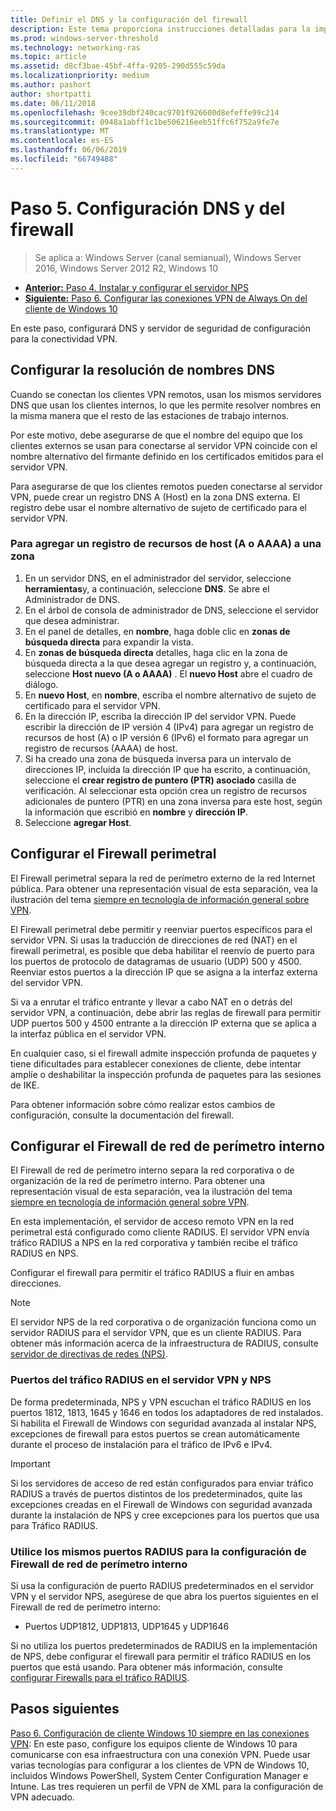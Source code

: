 ```yaml
---
title: Definir el DNS y la configuración del firewall
description: Este tema proporciona instrucciones detalladas para la implementación de VPN de Always On en Windows Server 2016.
ms.prod: windows-server-threshold
ms.technology: networking-ras
ms.topic: article
ms.assetid: d8cf3bae-45bf-4ffa-9205-290d555c59da
ms.localizationpriority: medium
ms.author: pashort
author: shortpatti
ms.date: 06/11/2018
ms.openlocfilehash: 9cee39dbf240cac9701f926600d8efeffe99c214
ms.sourcegitcommit: 0948a1abff1c1be506216eeb51ffc6f752a9fe7e
ms.translationtype: MT
ms.contentlocale: es-ES
ms.lasthandoff: 06/06/2019
ms.locfileid: "66749488"
---
```

# <a name="step-5-configure-dns-and-firewall-settings"></a>Paso 5. Configuración DNS y del firewall

>Se aplica a: Windows Server (canal semianual), Windows Server 2016, Windows Server 2012 R2, Windows 10

- [**Anterior:** Paso 4. Instalar y configurar el servidor NPS](vpn-deploy-nps.md)
- [**Siguiente:** Paso 6. Configurar las conexiones VPN de Always On del cliente de Windows 10](vpn-deploy-client-vpn-connections.md)

En este paso, configurará DNS y servidor de seguridad de configuración para la conectividad VPN.

## <a name="configure-dns-name-resolution"></a>Configurar la resolución de nombres DNS

Cuando se conectan los clientes VPN remotos, usan los mismos servidores DNS que usan los clientes internos, lo que les permite resolver nombres en la misma manera que el resto de las estaciones de trabajo internos.

Por este motivo, debe asegurarse de que el nombre del equipo que los clientes externos se usan para conectarse al servidor VPN coincide con el nombre alternativo del firmante definido en los certificados emitidos para el servidor VPN.

Para asegurarse de que los clientes remotos pueden conectarse al servidor VPN, puede crear un registro DNS A (Host) en la zona DNS externa. El registro debe usar el nombre alternativo de sujeto de certificado para el servidor VPN.

### <a name="to-add-a-host-a-or-aaaa-resource-record-to-a-zone"></a>Para agregar un registro de recursos de host (A o AAAA) a una zona

1. En un servidor DNS, en el administrador del servidor, seleccione **herramientas**y, a continuación, seleccione **DNS**. Se abre el Administrador de DNS.
2. En el árbol de consola de administrador de DNS, seleccione el servidor que desea administrar.
3. En el panel de detalles, en **nombre**, haga doble clic en **zonas de búsqueda directa** para expandir la vista.
4. En **zonas de búsqueda directa** detalles, haga clic en la zona de búsqueda directa a la que desea agregar un registro y, a continuación, seleccione **Host nuevo (A o AAAA)** . El **nuevo Host** abre el cuadro de diálogo.
5. En **nuevo Host**, en **nombre**, escriba el nombre alternativo de sujeto de certificado para el servidor VPN.
6. En la dirección IP, escriba la dirección IP del servidor VPN. Puede escribir la dirección de IP versión 4 (IPv4) para agregar un registro de recursos de host (A) o IP versión 6 (IPv6) el formato para agregar un registro de recursos (AAAA) de host.
7. Si ha creado una zona de búsqueda inversa para un intervalo de direcciones IP, incluida la dirección IP que ha escrito, a continuación, seleccione el **crear registro de puntero (PTR) asociado** casilla de verificación.  Al seleccionar esta opción crea un registro de recursos adicionales de puntero (PTR) en una zona inversa para este host, según la información que escribió en **nombre** y **dirección IP**.
8. Seleccione **agregar Host**.

## <a name="configure-the-edge-firewall"></a>Configurar el Firewall perimetral

El Firewall perimetral separa la red de perímetro externo de la red Internet pública. Para obtener una representación visual de esta separación, vea la ilustración del tema [siempre en tecnología de información general sobre VPN](../always-on-vpn-technology-overview.md).

El Firewall perimetral debe permitir y reenviar puertos específicos para el servidor VPN. Si usas la traducción de direcciones de red (NAT) en el firewall perimetral, es posible que deba habilitar el reenvío de puerto para los puertos de protocolo de datagramas de usuario (UDP) 500 y 4500. Reenviar estos puertos a la dirección IP que se asigna a la interfaz externa del servidor VPN.

Si va a enrutar el tráfico entrante y llevar a cabo NAT en o detrás del servidor VPN, a continuación, debe abrir las reglas de firewall para permitir UDP puertos 500 y 4500 entrante a la dirección IP externa que se aplica a la interfaz pública en el servidor VPN.

En cualquier caso, si el firewall admite inspección profunda de paquetes y tiene dificultades para establecer conexiones de cliente, debe intentar amplíe o deshabilitar la inspección profunda de paquetes para las sesiones de IKE.

Para obtener información sobre cómo realizar estos cambios de configuración, consulte la documentación del firewall.

## <a name="configure-the-internal-perimeter-network-firewall"></a>Configurar el Firewall de red de perímetro interno

El Firewall de red de perímetro interno separa la red corporativa o de organización de la red de perímetro interno. Para obtener una representación visual de esta separación, vea la ilustración del tema [siempre en tecnología de información general sobre VPN](../always-on-vpn-technology-overview.md).

En esta implementación, el servidor de acceso remoto VPN en la red perimetral está configurado como cliente RADIUS.  El servidor VPN envía tráfico RADIUS a NPS en la red corporativa y también recibe el tráfico RADIUS en NPS.

Configurar el firewall para permitir el tráfico RADIUS a fluir en ambas direcciones.

>[!NOTE]
>El servidor NPS de la red corporativa o de organización funciona como un servidor RADIUS para el servidor VPN, que es un cliente RADIUS. Para obtener más información acerca de la infraestructura de RADIUS, consulte [servidor de directivas de redes (NPS)](../../../../../networking/technologies/nps/nps-top.md).

### <a name="radius-traffic-ports-on-the-vpn-server-and-nps-server"></a>Puertos del tráfico RADIUS en el servidor VPN y NPS

De forma predeterminada, NPS y VPN escuchan el tráfico RADIUS en los puertos 1812, 1813, 1645 y 1646 en todos los adaptadores de red instalados. Si habilita el Firewall de Windows con seguridad avanzada al instalar NPS, excepciones de firewall para estos puertos se crean automáticamente durante el proceso de instalación para el tráfico de IPv6 e IPv4.

>[!IMPORTANT]
>Si los servidores de acceso de red están configurados para enviar tráfico RADIUS a través de puertos distintos de los predeterminados, quite las excepciones creadas en el Firewall de Windows con seguridad avanzada durante la instalación de NPS y cree excepciones para los puertos que usa para Tráfico RADIUS.

### <a name="use-the-same-radius-ports-for-the-internal-perimeter-network-firewall-configuration"></a>Utilice los mismos puertos RADIUS para la configuración de Firewall de red de perímetro interno

Si usa la configuración de puerto RADIUS predeterminados en el servidor VPN y el servidor NPS, asegúrese de que abra los puertos siguientes en el Firewall de red de perímetro interno:

- Puertos UDP1812, UDP1813, UDP1645 y UDP1646

Si no utiliza los puertos predeterminados de RADIUS en la implementación de NPS, debe configurar el firewall para permitir el tráfico RADIUS en los puertos que está usando. Para obtener más información, consulte [configurar Firewalls para el tráfico RADIUS](../../../../../networking/technologies/nps/nps-firewalls-configure.md).

## <a name="next-steps"></a>Pasos siguientes

[Paso 6. Configuración de cliente Windows 10 siempre en las conexiones VPN](vpn-deploy-client-vpn-connections.md): En este paso, configure los equipos cliente de Windows 10 para comunicarse con esa infraestructura con una conexión VPN. Puede usar varias tecnologías para configurar a los clientes de VPN de Windows 10, incluidos Windows PowerShell, System Center Configuration Manager e Intune. Las tres requieren un perfil de VPN de XML para la configuración de VPN adecuado.